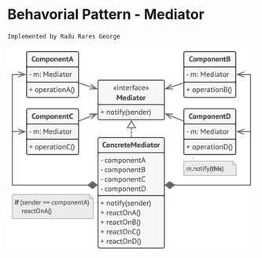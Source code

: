 # Behavorial Pattern - Mediator

    Implemented by Radu Rares George

![Mediator](src/main/resources/structure_Mediator.png)

